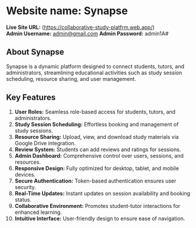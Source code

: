 # Website name: Synapse

**Live Site URL:** (https://collaborative-study-platfrm.web.app/)  
**Admin Username:** admin@gmail.com
**Admin Password:** admin1A#

## About Synapse
Synapse is a dynamic platform designed to connect students, tutors, and administrators, streamlining educational activities such as study session scheduling, resource sharing, and user management.

## Key Features
1. **User Roles:** Seamless role-based access for students, tutors, and administrators.
2. **Study Session Scheduling:** Effortless booking and management of study sessions.
3. **Resource Sharing:** Upload, view, and download study materials via Google Drive integration.
4. **Review System:** Students can add reviews and ratings for sessions.
5. **Admin Dashboard:** Comprehensive control over users, sessions, and resources.
6. **Responsive Design:** Fully optimized for desktop, tablet, and mobile devices.
7. **Secure Authentication:** Token-based authentication ensures user security.
8. **Real-Time Updates:** Instant updates on session availability and booking status.
9. **Collaborative Environment:** Promotes student-tutor interactions for enhanced learning.
10. **Intuitive Interface:** User-friendly design to ensure ease of navigation.

